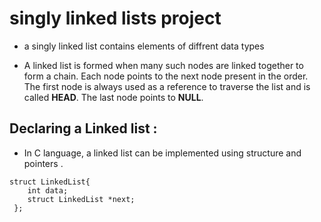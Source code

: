 # singly linked lists project
- a singly linked list contains elements of diffrent data types

- A linked list is formed when many such nodes are linked together to form a chain. Each node points to the next node present in the order. The first node is always used as a reference to traverse the list and is called **HEAD**. The last node points to **NULL**.

## Declaring a **Linked list :**

- In C language, a linked list can be implemented using structure and pointers .
~~~~
struct LinkedList{
    int data;
    struct LinkedList *next;
 };
~~~~

